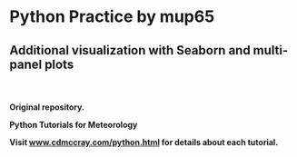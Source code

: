 # Python Practice by mup65
## Additional visualization with Seaborn and multi-panel plots

<p>&nbsp;</p>

<h4>
 Original repository.
 
 Python Tutorials for Meteorology 
 
 Visit www.cdmccray.com/python.html for details about each tutorial.
</h4>
